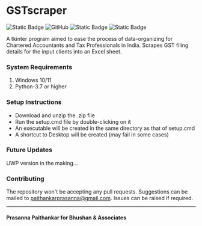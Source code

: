 # GSTscraper
![Static Badge](https://img.shields.io/badge/version-1.0.0-blue)
![GitHub](https://img.shields.io/github/license/PrasannaPaithankar/GSTscraper)
![Static Badge](https://img.shields.io/badge/Windows-green)
![Static Badge](https://img.shields.io/badge/tkinter-magenta)

A tkinter program aimed to ease the process of data-organizing for Chartered Accountants and Tax Professionals in India. Scrapes GST filing details for the input clients into an Excel sheet.

### System Requirements
1. Windows 10/11 <br>
2. Python-3.7 or higher

### Setup Instructions
* Download and unzip the .zip file
* Run the setup.cmd file by double-clicking on it
* An executable will be created in the same directory as that of setup.cmd
* A shortcut to Desktop will be created (may fail in some cases)

### Future Updates
UWP version in the making...

### Contributing
The repository won't be accepting any pull requests. Suggestions can be mailed to paithankarprasanna@gmail.com. Issues can be raised if required.

***
#### Prasanna Paithankar for Bhushan & Associates
